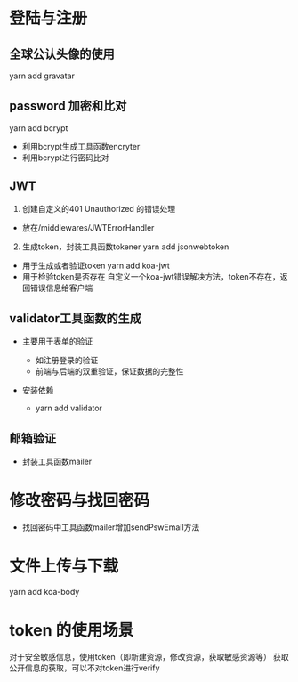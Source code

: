 # 登陆与注册
## 全球公认头像的使用
yarn add gravatar

## password 加密和比对
yarn add bcrypt
  - 利用bcrypt生成工具函数encryter
  - 利用bcrypt进行密码比对

## JWT
1. 创建自定义的401 Unauthorized 的错误处理
  - 放在/middlewares/JWTErrorHandler
2. 生成token，封装工具函数tokener
yarn add jsonwebtoken
  - 用于生成或者验证token
yarn add koa-jwt
  - 用于检验token是否存在
自定义一个koa-jwt错误解决方法，token不存在，返回错误信息给客户端

## validator工具函数的生成
- 主要用于表单的验证
  - 如注册登录的验证
  - 前端与后端的双重验证，保证数据的完整性

- 安装依赖
  - yarn add validator

## 邮箱验证
- 封装工具函数mailer

# 修改密码与找回密码
- 找回密码中工具函数mailer增加sendPswEmail方法


# 文件上传与下载
yarn add koa-body


# token 的使用场景
对于安全敏感信息，使用token（即新建资源，修改资源，获取敏感资源等）
获取公开信息的获取，可以不对token进行verify